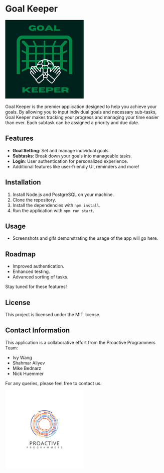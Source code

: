 
# Goal Keeper

![Goal Keeper Logo](public/img/GOAL-KEEPER-LOGO-250-TEXT.png)

Goal Keeper is the premier application designed to help you achieve your goals. By allowing you to input individual goals and necessary sub-tasks, Goal Keeper makes tracking your progress and managing your time easier than ever. Each subtask can be assigned a priority and due date.

## Features
- **Goal Setting**: Set and manage individual goals. 
- **Subtasks**: Break down your goals into manageable tasks.
- **Login**: User authentication for personalized experience.
- Additional features like user-friendly UI, reminders and more!

## Installation

1. Install Node.js and PostgreSQL on your machine.
2. Clone the repository.
3. Install the dependencies with `npm install`.
4. Run the application with `npm run start`.

## Usage
- Screenshots and gifs demonstrating the usage of the app will go here.

## Roadmap

- Improved authentication.
- Enhanced testing.
- Advanced sorting of tasks.

Stay tuned for these features!

## License

This project is licensed under the MIT license.

## Contact Information

This application is a collaborative effort from the Proactive Programmers Team:

- Ivy Wang
- Shahmar Aliyev
- Mike Bednarz
- Nick Huemmer

For any queries, please feel free to contact us.

![Proactive Programmers](./public/img/proactive_programmers250.png)
